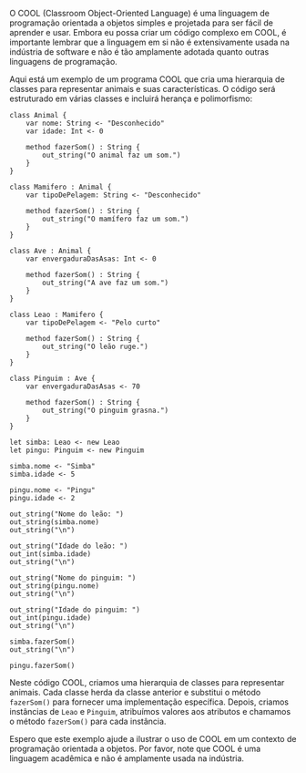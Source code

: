 O COOL (Classroom Object-Oriented Language) é uma linguagem de programação orientada a objetos simples e projetada para ser fácil de aprender e usar. Embora eu possa criar um código complexo em COOL, é importante lembrar que a linguagem em si não é extensivamente usada na indústria de software e não é tão amplamente adotada quanto outras linguagens de programação.

Aqui está um exemplo de um programa COOL que cria uma hierarquia de classes para representar animais e suas características. O código será estruturado em várias classes e incluirá herança e polimorfismo:

```cool
class Animal {
    var nome: String <- "Desconhecido"
    var idade: Int <- 0
    
    method fazerSom() : String {
        out_string("O animal faz um som.")
    }
}

class Mamifero : Animal {
    var tipoDePelagem: String <- "Desconhecido"
    
    method fazerSom() : String {
        out_string("O mamífero faz um som.")
    }
}

class Ave : Animal {
    var envergaduraDasAsas: Int <- 0
    
    method fazerSom() : String {
        out_string("A ave faz um som.")
    }
}

class Leao : Mamifero {
    var tipoDePelagem <- "Pelo curto"
    
    method fazerSom() : String {
        out_string("O leão ruge.")
    }
}

class Pinguim : Ave {
    var envergaduraDasAsas <- 70
    
    method fazerSom() : String {
        out_string("O pinguim grasna.")
    }
}

let simba: Leao <- new Leao
let pingu: Pinguim <- new Pinguim

simba.nome <- "Simba"
simba.idade <- 5

pingu.nome <- "Pingu"
pingu.idade <- 2

out_string("Nome do leão: ")
out_string(simba.nome)
out_string("\n")

out_string("Idade do leão: ")
out_int(simba.idade)
out_string("\n")

out_string("Nome do pinguim: ")
out_string(pingu.nome)
out_string("\n")

out_string("Idade do pinguim: ")
out_int(pingu.idade)
out_string("\n")

simba.fazerSom()
out_string("\n")

pingu.fazerSom()
```

Neste código COOL, criamos uma hierarquia de classes para representar animais. Cada classe herda da classe anterior e substitui o método `fazerSom()` para fornecer uma implementação específica. Depois, criamos instâncias de `Leao` e `Pinguim`, atribuímos valores aos atributos e chamamos o método `fazerSom()` para cada instância.

Espero que este exemplo ajude a ilustrar o uso de COOL em um contexto de programação orientada a objetos. Por favor, note que COOL é uma linguagem acadêmica e não é amplamente usada na indústria.